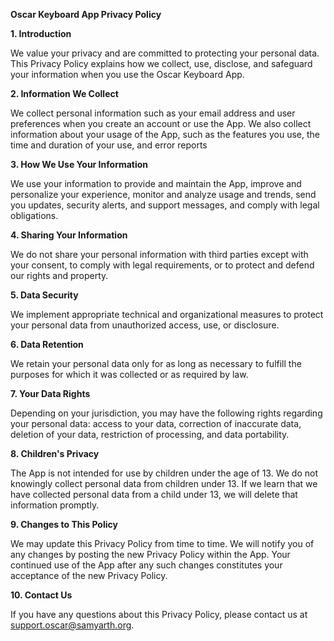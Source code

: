 **Oscar Keyboard App Privacy Policy**

**1. Introduction**

We value your privacy and are committed to protecting your personal data. This Privacy Policy explains how we collect, use, disclose, and safeguard your information when you use the Oscar Keyboard App.  

**2. Information We Collect**

We collect personal information such as your email address and user preferences when you create an account or use the App. We also collect information about your usage of the App, such as the features you use, the time and duration of your use, and error reports

**3. How We Use Your Information**

We use your information to provide and maintain the App, improve and personalize your experience, monitor and analyze usage and trends, send you updates, security alerts, and support messages, and comply with legal obligations.

**4. Sharing Your Information**

We do not share your personal information with third parties except with your consent, to comply with legal requirements, or to protect and defend our rights and property.

**5. Data Security**

We implement appropriate technical and organizational measures to protect your personal data from unauthorized access, use, or disclosure.

**6. Data Retention**

We retain your personal data only for as long as necessary to fulfill the purposes for which it was collected or as required by law.

**7. Your Data Rights**

Depending on your jurisdiction, you may have the following rights regarding your personal data: access to your data, correction of inaccurate data, deletion of your data, restriction of processing, and data portability.

**8. Children's Privacy**

The App is not intended for use by children under the age of 13. We do not knowingly collect personal data from children under 13. If we learn that we have collected personal data from a child under 13, we will delete that information promptly.

**9. Changes to This Policy**

We may update this Privacy Policy from time to time. We will notify you of any changes by posting the new Privacy Policy within the App. Your continued use of the App after any such changes constitutes your acceptance of the new Privacy Policy. 

**10. Contact Us**

If you have any questions about this Privacy Policy, please contact us at support.oscar@samyarth.org.
